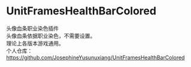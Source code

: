 # UnitFramesHealthBarColored
  头像血条职业染色插件  
  头像血条依据职业染色，不需要设置。  
  理论上各版本游戏通用。    
  个人仓库：https://github.com/JosephineYusunuxiang/UnitFramesHealthBarColored  
